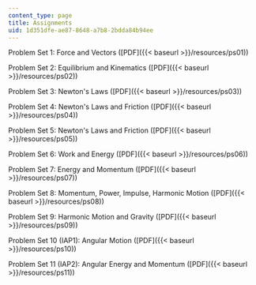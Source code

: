```yaml
---
content_type: page
title: Assignments
uid: 1d351dfe-ae87-8648-a7b8-2bdda84b94ee
---
```


Problem Set 1: Force and Vectors ([PDF]({{< baseurl >}}/resources/ps01))

Problem Set 2: Equilibrium and Kinematics ([PDF]({{< baseurl >}}/resources/ps02))

Problem Set 3: Newton's Laws ([PDF]({{< baseurl >}}/resources/ps03))

Problem Set 4: Newton's Laws and Friction ([PDF]({{< baseurl >}}/resources/ps04))

Problem Set 5: Newton's Laws and Friction ([PDF]({{< baseurl >}}/resources/ps05))

Problem Set 6: Work and Energy ([PDF]({{< baseurl >}}/resources/ps06))

Problem Set 7: Energy and Momentum ([PDF]({{< baseurl >}}/resources/ps07))

Problem Set 8: Momentum, Power, Impulse, Harmonic Motion ([PDF]({{< baseurl >}}/resources/ps08))

Problem Set 9: Harmonic Motion and Gravity ([PDF]({{< baseurl >}}/resources/ps09))

Problem Set 10 (IAP1): Angular Motion ([PDF]({{< baseurl >}}/resources/ps10))

Problem Set 11 (IAP2): Angular Energy and Momentum ([PDF]({{< baseurl >}}/resources/ps11))
